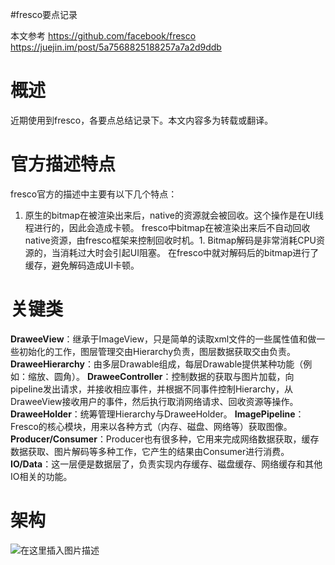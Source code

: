 #fresco要点记录
>  
 本文参考 https://github.com/facebook/fresco https://juejin.im/post/5a7568825188257a7a2d9ddb 


# 概述

近期使用到fresco，各要点总结记录下。本文内容多为转载或翻译。

# 官方描述特点

fresco官方的描述中主要有以下几个特点：
1. 原生的bitmap在被渲染出来后，native的资源就会被回收。这个操作是在UI线程进行的，因此会造成卡顿。 fresco中bitmap在被渲染出来后不自动回收native资源，由fresco框架来控制回收时机。1. Bitmap解码是非常消耗CPU资源的，当消耗过大时会引起UI阻塞。 在fresco中就对解码后的bitmap进行了缓存，避免解码造成UI卡顿。
# 关键类

**DraweeView**：继承于ImageView，只是简单的读取xml文件的一些属性值和做一些初始化的工作，图层管理交由Hierarchy负责，图层数据获取交由负责。 **DraweeHierarchy**：由多层Drawable组成，每层Drawable提供某种功能（例如：缩放、圆角）。 **DraweeController**：控制数据的获取与图片加载，向pipeline发出请求，并接收相应事件，并根据不同事件控制Hierarchy，从DraweeView接收用户的事件，然后执行取消网络请求、回收资源等操作。 **DraweeHolder**：统筹管理Hierarchy与DraweeHolder。 **ImagePipeline**：Fresco的核心模块，用来以各种方式（内存、磁盘、网络等）获取图像。 **Producer/Consumer**：Producer也有很多种，它用来完成网络数据获取，缓存数据获取、图片解码等多种工作，它产生的结果由Consumer进行消费。 **IO/Data**：这一层便是数据层了，负责实现内存缓存、磁盘缓存、网络缓存和其他IO相关的功能。

# 架构

<img src="https://img-blog.csdnimg.cn/20191109090539371.png?x-oss-process=image/watermark,type_ZmFuZ3poZW5naGVpdGk,shadow_10,text_aHR0cHM6Ly94dWppYWppYS5ibG9nLmNzZG4ubmV0,size_16,color_FFFFFF,t_70" alt="在这里插入图片描述">
